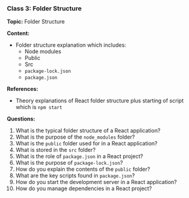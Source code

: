 ### Class 3: Folder Structure

**Topic:** Folder Structure

**Content:**

- Folder structure explanation which includes:
  - Node modules
  - Public
  - Src
  - `package-lock.json`
  - `package.json`

**References:**

- Theory explanations of React folder structure plus starting of script which is `npm start`

**Questions:**

1. What is the typical folder structure of a React application?
2. What is the purpose of the `node_modules` folder?
3. What is the `public` folder used for in a React application?
4. What is stored in the `src` folder?
5. What is the role of `package.json` in a React project?
6. What is the purpose of `package-lock.json`?
7. How do you explain the contents of the `public` folder?
8. What are the key scripts found in `package.json`?
9. How do you start the development server in a React application?
10. How do you manage dependencies in a React project?
